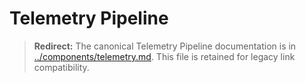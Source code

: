 # Telemetry Pipeline

> **Redirect:** The canonical Telemetry Pipeline documentation is in [../components/telemetry.md](../components/telemetry.md). This file is retained for legacy link compatibility.
